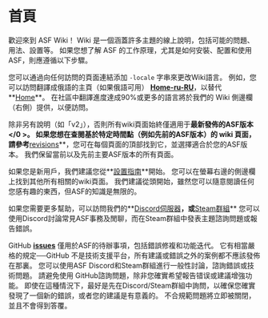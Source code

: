 # 首頁

歡迎來到 ASF Wiki！ Wiki 是一個涵蓋許多主題的線上說明，包括可能的問題、用法、設置等。 如果您想了解 ASF 的工作原理，尤其是如何安裝、配置和使用 ASF，則應遵循以下步驟。

您可以通過向任何訪問的頁面連結添加 `-locale` 字串來更改Wiki語言。 例如，您可以訪問翻譯成俄語的主頁（如果俄語可用） **[Home-ru-RU](https://github.com/JustArchiNET/ArchiSteamFarm/wiki/Home-ru-RU)**，以替代**[Home](https://github.com/JustArchiNET/ArchiSteamFarm/wiki/Home)**。 在社區中翻譯進度達成90%或更多的語言將於我們的 Wiki 側邊欄（右側）提供，以便訪問。

除非另有說明（如「v2」），否則所有wiki頁面始終僅適用于**最新發佈的ASF版本</0 >。 如果您想在查閱基於特定時間點（例如先前的ASF版本）的 wiki 頁面，請參考**[revisions](https://github.com/JustArchiNET/ArchiSteamFarm/wiki/_history)**，您可在每個頁面的頂部找到它，並選擇適合於您的ASF版本。 我們保留當前以及先前主要ASF版本的所有頁面。</p> 

如果您是新用戶，我們建議您從**[設置指南](https://github.com/JustArchiNET/ArchiSteamFarm/wiki/Setting-up)**開始。 您可以在螢幕右邊的側邊欄上找到其他所有相關的wiki頁面。 我們建議從頭開始，雖然您可以隨意閱讀任何您感有趣的東西，但ASF的知識是無限的。

如果您需要更多幫助，可以訪問我們的**[Discord伺服器](https://discord.gg/hSQgt8j)**，或**[Steam群組](https://steamcommunity.com/groups/archiasf/discussions/1)** 您可以使用Discord討論常見ASF事務及閒聊，而在Steam群組中發表主題諮詢問題或報告錯誤。

GitHub **[issues](https://github.com/JustArchiNET/ArchiSteamFarm/issues)** 僅用於ASF的待辦事項，包括錯誤修複和功能迭代。 它有相當嚴格的規定──GitHub 不是技術支援平台，所有建議或錯誤之外的案例都不應該發佈在那裏。 您可以使用ASF Discord和Steam群組進行一般性討論，諮詢錯誤或技術問題。 請避免使用 GitHub諮詢問題，除非您確實希望報告错误或建議增強功能。 即使在這種情況下，最好是先在Discord/Steam群組中詢問，以確保您確實發現了一個新的錯誤，或者您的建議是有意義的。 不合規範問題將立即被關閉，並且不會得到答覆。